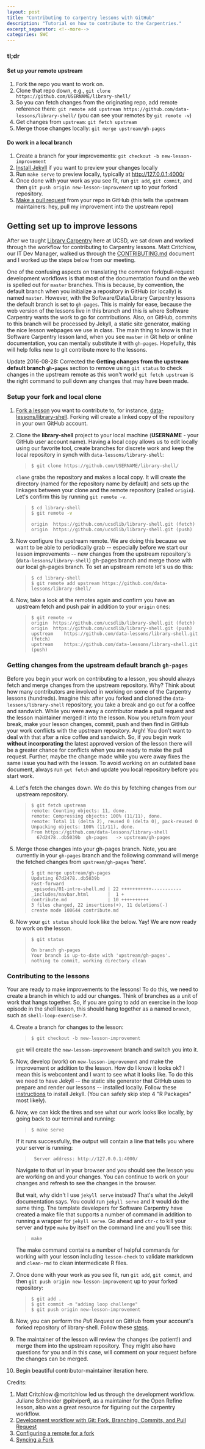 ```yaml
---
layout: post
title: "Contributing to carpentry lessons with GitHub"
description: "Tutorial on how to contribute to the Carpentries."
excerpt_separator: <!--more-->
categories: SWC
---
```

### tl;dr
#### Set up your remote upstream
1. Fork the repo you want to work on.
2. Clone that repo down, e.g., `git clone https://github.com/USERNAME/library-shell/`
3. So you can fetch changes from the originating repo, add remote reference there: `git remote add upstream https://github.com/data-lessons/library-shell/` (you can see your remotes by `git remote -v`)
4. Get changes from `upstream`: `git fetch upstream`
5. Merge those changes locally: `git merge upstream/gh-pages`

#### Do work in a local branch
1. Create a branch for your improvements: `git checkout -b new-lesson-improvement`
2. [Install Jekyll](https://swcarpentry.github.io/lesson-example/setup/#optional-jekyll-setup-for-lesson-development) if you want to preview your changes locally
3. Run `make serve` to preview locally, typically at <http://127.0.0.1:4000/>
4. Once done with your work as you see fit, run `git add`, `git commit`, and then `git push origin new-lesson-improvement` up to your forked repository.
5. [Make a pull request]((https://help.github.com/articles/creating-a-pull-request/)) from your repo in GitHub (this tells the upstream maintainers: hey, pull my improvement into the upstream repo)

## Getting set up to improve lessons

After we taught [Library Carpentry](https://ucsdlib.github.io/2016-07-18-UCSD/) here at UCSD, we sat down and worked through the workflow for contributing to Carpentry lessons. Matt Critchlow, our IT Dev Manager, walked us through the [CONTRIBUTING.md](https://github.com/data-lessons/library-shell/blob/gh-pages/CONTRIBUTING.md) document and I worked up the steps below from our meeting.

One of the confusing aspects on translating the common fork/pull-request development workflows is that most of the documentation found on the web is spelled out for `master` branches. This is because, by convention, the default branch when you initialize a repository in GitHub (or locally) is named `master`. However, with the Software/Data/Library Carpentry lessons the default branch is set to `gh-pages`. This is mainly for ease, because the web version of the lessons live in this branch and this is where Software Carpentry wants the work to go for contributions. Also, on GitHub, commits to this branch will be processed by Jekyll, a static site generator, making the nice lesson webpages we use in class. The main thing to know is that in Software Carpentry lesson land, when you see `master` in Git help or online documentation, you can mentally substitute it with `gh-pages`. Hopefully, this will help folks new to git contribute more to the lessons.

Update 2016-08-28: Corrected the **Getting changes from the upstream default branch `gh-pages`** section to remove using `git status` to check changes in the upstream remote as this won't work! `git fetch upstream` is the right command to pull down any changes that may have been made.

### Setup your fork and local clone

1. [Fork a lesson](http://help.github.com/fork-a-repo/) you want to contribute to, for instance, [data-lessons/library-shell](https://github.com/data-lessons/library-shell/). Forking will create a linked copy of the repository in your own GitHub account.

2. Clone the **library-shell** project to your local machine (**USERNAME** - your GitHub user account name). Having a local copy allows us to edit locally using our favorite tool, create branches for discrete work and keep the local repository in synch with `data-lessons/library-shell`:

    >```
    >$ git clone https://github.com/USERNAME/library-shell/
    >```

    `clone` grabs the repository and makes a local copy. It will create the directory (named for the repository name by default) and sets up the linkages between your clone and the remote repository (called `origin`). Let's confirm this by running `git remote -v`.

    >```bash
    >$ cd library-shell
    >$ git remote -v
    > ```
    >
    >```output
    >origin  https://github.com/ucsdlib/library-shell.git (fetch)
    >origin  https://github.com/ucsdlib/library-shell.git (push)
    >```

<!--more-->
3. Now configure the upstream remote. We are doing this because we want to be able to periodically grab -- especially before we start our lesson improvements --  new changes from the upstream repository's (`data-lessons/library-shell`) gh-pages branch and merge those with our local gh-pages branch. To set an upstream remote let's us do this:

    >```
    >$ cd library-shell
    >$ git remote add upstream https://github.com/data-lessons/library-shell/
    >```

4. Now, take a look at the remotes again and confirm you have an upstream fetch and push pair in addition to your `origin` ones:

    >```
    >$ git remote -v
    >origin  https://github.com/ucsdlib/library-shell.git (fetch)
    >origin  https://github.com/ucsdlib/library-shell.git (push)
    >upstream    https://github.com/data-lessons/library-shell.git (fetch)
    >upstream    https://github.com/data-lessons/library-shell.git (push)
    >```

### Getting changes from the upstream default branch `gh-pages`

 Before you begin your work on contributing to a lesson, you should always fetch and merge changes from the upstream repository. Why? Think about how many contributors are involved in working on some of the Carpentry lessons (hundreds). Imagine this: after you forked and cloned the `data-lessons/library-shell` repository, you take a break and go out for a coffee and sandwich. While you were away a contributor made a pull request and the lesson maintainer merged it into the lesson. Now you return from your break, make your lesson changes, commit, push and then find in GitHub your work conflicts with the upstream repository. Argh! You don't want to deal with that after a nice coffee and sandwich. So, if you begin work **without incorporating** the latest approved version of the lesson there will be a greater chance for conflicts when you are ready to make the pull request. Further, maybe the change made while you were away fixes the same issue you had with the lesson. To avoid working on an outdated base document, always run `get fetch` and update you local repository before you start work.

4.  Let's fetch the changes down. We do this by fetching changes from our upstream repository.

    >```
    >$ git fetch upstream
    >remote: Counting objects: 11, done.
    >remote: Compressing objects: 100% (11/11), done.
    >remote: Total 11 (delta 2), reused 0 (delta 0), pack-reused 0
    >Unpacking objects: 100% (11/11), done.
    >From https://github.com/data-lessons/library-shell
    >   67d2478..db5039b  gh-pages   -> upstream/gh-pages
    >```

5. Merge those changes into your gh-pages branch. Note, you are currently in your `gh-pages` branch and the following command will merge the fetched changes from `upstream/gh-pages` 'here'.

    >```
    >$ git merge upstream/gh-pages
    >Updating 67d2478..db5039b
    >Fast-forward
    > _episodes/01-intro-shell.md | 22 +++++++++++-----------
    > _includes/navbar.html       |  1 +
    > contribute.md               | 10 ++++++++++
    > 3 files changed, 22 insertions(+), 11 deletions(-)
    > create mode 100644 contribute.md
    >```

6. Now your `git status` should look like the below. Yay! We are now ready to work on the lesson.

    >```
    >$ git status
    >
    >On branch gh-pages
    >Your branch is up-to-date with 'upstream/gh-pages'.
    >nothing to commit, working directory clean
    >```

### Contributing to the lessons

Your are ready to make improvements to the lessons! To do this, we need to create a branch in which to add our changes. Think of branches as a unit of work that hangs together. So, if you are going to add an exercise in the loop episode in the shell lesson, this should hang together as a named `branch`, such as `shell-loop-exercise-7`.

4. Create a branch for changes to the lesson:

    >```
    >$ git checkout -b new-lesson-improvement
    >```

   `git` will create the `new-lesson-improvement` branch and switch you into it.

5. Now, develop (work) on `new-lesson-improvement` and make the improvement or addition to the lesson. How do I know it looks ok? I mean this is webcontent and I want to see what it looks like. To do this we need to have Jekyll -- the static site generator that GitHub uses to prepare and render our lessons -- installed locally. Follow these [instructions](https://swcarpentry.github.io/lesson-example/setup/#optional-jekyll-setup-for-lesson-development) to install Jekyll. (You can safely skip step 4 "R Packages" most likely).

6. Now, we can kick the tires and see what our work looks like locally, by going back to our terminal and running:

    >```
    >$ make serve
    >```

    If it runs successfully, the output will contain a line that tells you where your server is running:

    >```
    >  Server address: http://127.0.0.1:4000/
    > ```

    Navigate to that url in your browser and you should see the lesson you are working on and your changes.  You can continue to work on your changes and refresh to see the changes in the browser.

    But wait, why didn't I use `jekyll serve` instead?  That's what the Jekyll documentation says. You could run `jekyll serve` and it would do the same thing.  The template developers for Software Carpentry have created a make file that supports a number of command in addition to running a wrapper for `jekyll serve`. Go ahead and `ctr-c` to kill your server and type `make` by itself on the command line and you'll see this:

    >```
    > make
    > ```

   The make command contains a number of helpful commands for working with your lesson including `lesson-check` to validate markdown and `clean-rmd` to clean intermedicate R files.

6. Once done with your work as you see fit, run `git add`, `git commit`, and then `git push origin new-lesson-improvement` up to your forked repository:

    >```
    >$ git add .
    >$ git commit -m "adding loop challenge"
    >$ git push origin new-lesson-improvement
    >```

7. Now, you can perform the *Pull Request* on GitHub from your account's forked repository of library-shell. Follow these [steps](https://help.github.com/articles/creating-a-pull-request/).
8. The maintainer of the lesson will review the changes (be patient!) and merge them into the upstream repository. They might also have questions for you and in this case, will comment on your request before the changes can be merged.
9. Begin beautiful contributor-maintainer iteration here.

Credits:

1. Matt Critchlow @mcritchlow led us through the development workflow. Juliane Schneider @pitviper6, as a maintainer for the Open Refine lesson, also was a great resource for figuring out the carpentry workflow.
1. [Development workflow with Git: Fork, Branching, Commits, and Pull Request](https://github.com/sevntu-checkstyle/sevntu.checkstyle/wiki/Development-workflow-with-Git:-Fork,-Branching,-Commits,-and-Pull-Request)
2. [Configuring a remote for a fork](https://help.github.com/articles/configuring-a-remote-for-a-fork/)
3. [Syncing a Fork](https://help.github.com/articles/syncing-a-fork/)

